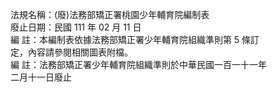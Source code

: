 法規名稱：(廢)法務部矯正署桃園少年輔育院編制表  
廢止日期：民國 111 年 02 月 11 日  
編 註：本編制表依據法務部矯正署少年輔育院組織準則第 5 條訂  
定，內容請參閱相關圖表附檔。  
編 註：法務部矯正署少年輔育院組織準則於中華民國一百一十一年  
二月十一日廢止  


